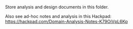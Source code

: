 Store analysis and design documents in this folder.

Also see ad-hoc notes and analysis in this Hackpad: https://hackpad.com/Domain-Analysis-Notes-K79OiVpL6Kp
